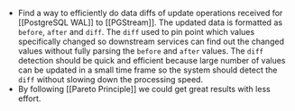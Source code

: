 - Find a way to efficiently do data diffs of update operations received for [[PostgreSQL WAL]] to [[PGStream]]. The updated data is formatted as `before`, `after` and `diff`. The `diff` used to pin point which values specifically changed so downstream services can find out the changed values without fully parsing the `before` and `after` values. The `diff` detection should be quick and efficient because large number of values can be updated in a small time frame so the system should detect the `diff` without slowing down the processing speed.
- By following [[Pareto Principle]] we could get great results with less effort.